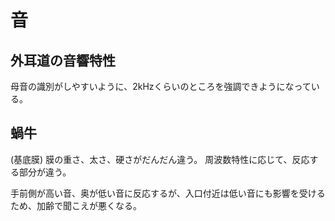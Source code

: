 # 音
## 外耳道の音響特性
母音の識別がしやすいように、2kHzくらいのところを強調できようになっている。

## 蝸牛
(基底膜)
膜の重さ、太さ、硬さがだんだん違う。
周波数特性に応じて、反応する部分が違う。

手前側が高い音、奥が低い音に反応するが、入口付近は低い音にも影響を受けるため、加齢で聞こえが悪くなる。
